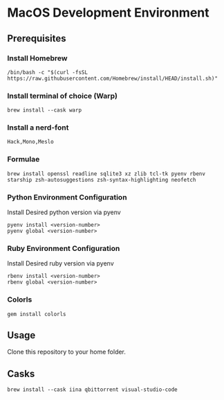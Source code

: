 # MacOS Development Environment

## Prerequisites

### Install Homebrew
```
/bin/bash -c "$(curl -fsSL https://raw.githubusercontent.com/Homebrew/install/HEAD/install.sh)"
```
### Install terminal of choice (Warp)
```
brew install --cask warp
```
### Install a nerd-font
```Hack,Mono,Meslo```

### Formulae
```
brew install openssl readline sqlite3 xz zlib tcl-tk pyenv rbenv starship zsh-autosuggestions zsh-syntax-highlighting neofetch
```

### Python Environment Configuration
Install Desired python version via pyenv
```
pyenv install <version-number>
pyenv global <version-number>
```

### Ruby Environment Configuration
Install Desired ruby version via pyenv
```
rbenv install <version-number>
rbenv global <version-number>
```

### Colorls
```gem install colorls```

## Usage
Clone this repository to your home folder.

## Casks
```
brew install --cask iina qbittorrent visual-studio-code
```
